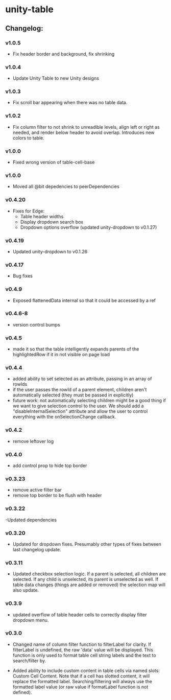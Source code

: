 # unity-table

## Changelog:

### v1.0.5
- Fix header border and background, fix shrinking

### v1.0.4
- Update Unity Table to new Unity designs

### v1.0.3
- Fix scroll bar appearing when there was no table data.

### v1.0.2
- Fix column filter to not shrink to unreadible levels, align left or right as needed, and render below header to avoid overlap. Introduces new colors to table.

### v1.0.0
- Fixed wrong version of table-cell-base

### v1.0.0
- Moved all @bit depedencies to peerDependencies

### v0.4.20
- Fixes for Edge:
  - Table header widths
  - Display dropdown search box
  - Dropdown options overflow (updated unity-dropdown to v0.1.27)

### v0.4.19
- Updated unity-dropdown to v0.1.26

### v0.4.17
- Bug fixes

### v0.4.9
- Exposed flattenedData internal so that it could be accessed by a ref

### v0.4.6-8
- version control bumps

### v0.4.5
- made it so that the table intelligently expands parents of the highlightedRow if it in not visible on page load

### v0.4.4
- added ability to set selected as an attribute, passing in an array of rowIds
- if the user passes the rowId of a parent element, children aren't automatically selected (they must be passed in explicitly)
- future work: not automatically selecting children might be a good thing if we want to give selection control to the user. We should add a "disableInternalSelection" attribute and allow the user to control everything with the onSelectionChange callback.

### v0.4.2
- remove leftover log

### v0.4.0
- add control prop to hide top border

### v0.3.23
- remove active filter bar
- remove top border to be flush with header

### v0.3.22
-Updated dependencies

### v0.3.20
- Updated for dropdown fixes. Presumably other types of fixes between last changelog update.

### v0.3.11
- Updated checkbox selection logic. If a parent is selected, all children are selected. If any child is unselected, its parent is unselected as well. If table data changes (things are added or removed) the selection map will also update.

### v0.3.9
- updated overflow of table header cells to correctly display filter dropdown menu.

### v0.3.0
- Changed name of column filter function to filterLabel for clarity. If filterLabel is undefined, the raw 'data' value will be displayed. This function is only used to format table cell string labels and the text to search/filter by.

- Added ability to include custom content in table cells via named slots: <unity-table><span slot="uniqueCellId">Custom Cell Content</span></unity-table>. Note that if a cell has slotted content, it will replace the formatted label. Searching/filtering will always use the formatted label value (or raw value if formatLabel function is not defined).
